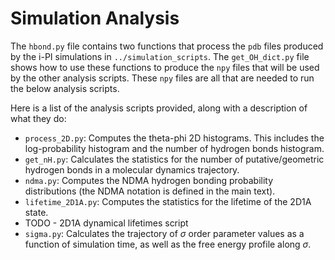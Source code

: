 # Simulation Analysis

The `hbond.py` file contains two functions that process the `pdb` files produced by the i-PI simulations in `../simulation_scripts`. The `get_OH_dict.py` file shows how to use these functions to produce the `npy` files that will be used by the other analysis scripts. These `npy` files are all that are needed to run the below analysis scripts.

Here is a list of the analysis scripts provided, along with a description of what they do:
- `process_2D.py`: Computes the theta-phi 2D histograms. This includes the log-probability histogram and the number of hydrogen bonds histogram.
- `get_nH.py`: Calculates the statistics for the number of putative/geometric hydrogen bonds in a molecular dynamics trajectory.
- `ndma.py`: Computes the NDMA hydrogen bonding probability distributions (the NDMA notation is defined in the main text).
- `lifetime_2D1A.py`: Computes the statistics for the lifetime of the 2D1A state.
- TODO - 2D1A dynamical lifetimes script
- `sigma.py`: Calculates the trajectory of $\sigma$ order parameter values as a function of simulation time, as well as the free energy profile along $\sigma$.
